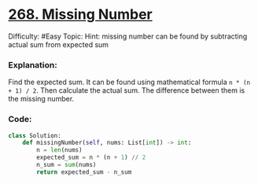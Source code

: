 # [268. Missing Number](https://leetcode.com/problems/missing-number/)

Difficulty: #Easy 
Topic: 
Hint: missing number can be found by subtracting actual sum from expected sum

### Explanation:
Find the expected sum. It can be found using mathematical formula `n * (n + 1) / 2`. Then calculate the actual sum. The difference between them is the missing number.

### Code:

```python
class Solution:
    def missingNumber(self, nums: List[int]) -> int:
        n = len(nums)
        expected_sum = n * (n + 1) // 2
        n_sum = sum(nums)
        return expected_sum - n_sum

```
